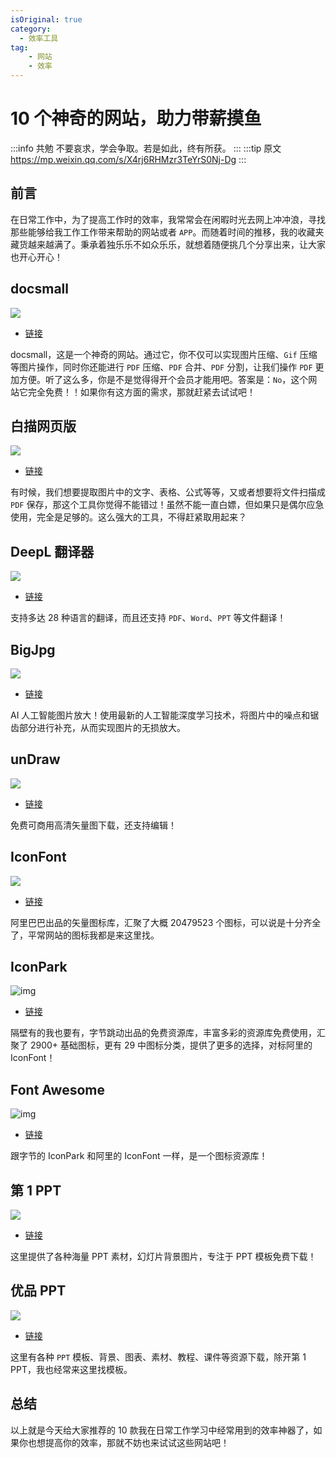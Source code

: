 ```yaml
---
isOriginal: true
category:
  - 效率工具
tag:
    - 网站
    - 效率
---
```

# 10 个神奇的网站，助力带薪摸鱼

:::info 共勉
不要哀求，学会争取。若是如此，终有所获。
:::
:::tip 原文
https://mp.weixin.qq.com/s/X4rj6RHMzr3TeYrS0Nj-Dg
:::

## 前言

在日常工作中，为了提高工作时的效率，我常常会在闲暇时光去网上冲冲浪，寻找那些能够给我工作工作带来帮助的网站或者 `APP`。而随着时间的推移，我的收藏夹藏货越来越满了。秉承着独乐乐不如众乐乐，就想着随便挑几个分享出来，让大家也开心开心！

## docsmall

![](assets/9d33d4ffd08b6d673f53eae95548cacc.jpeg)

-   [链接](https://docsmall.com/)

docsmall，这是一个神奇的网站。通过它，你不仅可以实现图片压缩、`Gif` 压缩等图片操作，同时你还能进行 `PDF` 压缩、`PDF` 合并、`PDF` 分割，让我们操作 `PDF` 更加方便。听了这么多，你是不是觉得得开个会员才能用吧。答案是：`No`，这个网站它完全免费！！如果你有这方面的需求，那就赶紧去试试吧！

## 白描网页版

![](assets/b06786bc14b8cc4929a4389f9e4d419c.jpeg)

-   [链接](https://web.baimiaoapp.com/)

有时候，我们想要提取图片中的文字、表格、公式等等，又或者想要将文件扫描成 `PDF` 保存，那这个工具你觉得不能错过！虽然不能一直白嫖，但如果只是偶尔应急使用，完全是足够的。这么强大的工具，不得赶紧取用起来？

## DeepL 翻译器

![](assets/a5d4ac05b3bb6a0d9fa42e2907a49e2a.jpeg)



-   [链接](https://www.deepl.com/translator)

支持多达 28 种语言的翻译，而且还支持 `PDF`、`Word`、`PPT` 等文件翻译！

## BigJpg

![](assets/056bfd7142319889abbef059c1a456de.jpeg)



-   [链接](https://bigjpg.com/)

AI 人工智能图片放大！使用最新的人工智能深度学习技术，将图片中的噪点和锯齿部分进行补充，从而实现图片的无损放大。

## unDraw

![](assets/ca2d77c94ba85104131af8db27543076.jpeg)



-   [链接](https://undraw.co/illustrations)

免费可商用高清矢量图下载，还支持编辑！

## IconFont

![](assets/b89fc7397f8bd6b756a7587cdcb822d0.jpeg)

-   [链接](http://www.iconfont.cn/)

阿里巴巴出品的矢量图标库，汇聚了大概 20479523 个图标，可以说是十分齐全了，平常网站的图标我都是来这里找。

## IconPark

![img](assets/866528a021da01def1ebb0f22000bc9a.jpeg)



-   [链接](https://iconpark.oceanengine.com/home)

隔壁有的我也要有，字节跳动出品的免费资源库，丰富多彩的资源库免费使用，汇聚了 2900+ 基础图标，更有 29 中图标分类，提供了更多的选择，对标阿里的 IconFont！

## Font Awesome

![img](assets/6ba2ca2cb8aa2e60c74e61237e4a0aea.jpeg)



-   [链接](https://fontawesome.com/)

跟字节的 IconPark 和阿里的 IconFont 一样，是一个图标资源库！

## 第 1 PPT
![](assets/81c34f60febe42aca79b8baebdc9a7c7.png)


-   [链接](https://www.1ppt.com/)

这里提供了各种海量 PPT 素材，幻灯片背景图片，专注于 PPT 模板免费下载！

## 优品 PPT

![](assets/44f8e2802e1a639b6129b468e2247372.png)

-   [链接](https://www.ypppt.com/moban/)

这里有各种 `PPT` 模板、背景、图表、素材、教程、课件等资源下载，除开第 1 PPT，我也经常来这里找模板。

## 总结

以上就是今天给大家推荐的 10 款我在日常工作学习中经常用到的效率神器了，如果你也想提高你的效率，那就不妨也来试试这些网站吧！